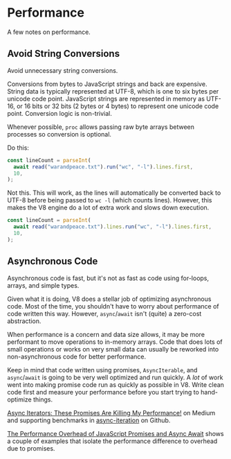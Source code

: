 # Performance

A few notes on performance.

## Avoid String Conversions

Avoid unnecessary string conversions.

Conversions from bytes to JavaScript strings and back are expensive. String data
is typically represented at UTF-8, which is one to six bytes per unicode code
point. JavaScript strings are represented in memory as UTF-16, or 16 bits or 32
bits (2 bytes or 4 bytes) to represent one unicode code point. Conversion logic
is non-trivial.

Whenever possible, `proc` allows passing raw byte arrays between processes so
conversion is optional.

Do this:

```typescript
const lineCount = parseInt(
  await read("warandpeace.txt").run("wc", "-l").lines.first,
  10,
);
```

Not this. This will work, as the lines will automatically be converted back to
UTF-8 before being passed to `wc -l` (which counts lines). However, this makes
the V8 engine do a lot of extra work and slows down execution.

```typescript
const lineCount = parseInt(
  await read("warandpeace.txt").lines.run("wc", "-l").lines.first,
  10,
);
```

## Asynchronous Code

Asynchronous code is fast, but it's not as fast as code using for-loops, arrays,
and simple types.

Given what it is doing, V8 does a stellar job of optimizing asynchronous code.
Most of the time, you shouldn't have to worry about performance of code written
this way. However, `async`/`await` isn't (quite) a zero-cost abstraction.

When performance is a concern and data size allows, it may be more performant to
move operations to in-memory arrays. Code that does lots of small operations or
works on very small data can usually be reworked into non-asynchronous code for
better performance.

Keep in mind that code written using promises, `AsyncIterable`, and
`async`/`await` is going to be very well optimized and run quickly. A _lot_ of
work went into making promise code run as quickly as possible in V8. Write clean
code first and measure your performance before you start trying to hand-optimize
things.

[Async Iterators: These Promises Are Killing My Performance!](https://medium.com/netscape/async-iterators-these-promises-are-killing-my-performance-4767df03d85b)
on Medium and supporting benchmarks in
[async-iteration](https://github.com/danvk/async-iteration) on Github.

[The Performance Overhead of JavaScript Promises and Async Await](https://madelinemiller.dev/blog/javascript-promise-overhead/)
shows a couple of examples that isolate the performance difference to overhead
due to promises.
